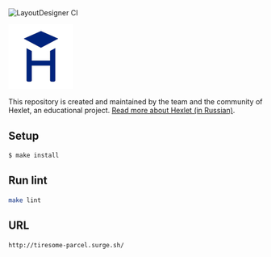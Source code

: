 ##
![LayoutDesigner CI](https://github.com/nikolaenkoOleg/layout-designer-project-lvl1/workflows/LayoutDesigner%20CI/badge.svg)

[![Hexlet Ltd. logo](https://raw.githubusercontent.com/Hexlet/hexletguides.github.io/master/images/hexlet_logo128.png)](https://ru.hexlet.io/pages/about?utm_source=github&utm_medium=link&utm_campaign=nodejs-package)

This repository is created and maintained by the team and the community of Hexlet, an educational project. [Read more about Hexlet (in Russian)](https://ru.hexlet.io/pages/about?utm_source=github&utm_medium=link&utm_campaign=nodejs-package).
##

## Setup

```sh
$ make install
```

## Run lint

```sh
make lint
```

## URL

```sh
http://tiresome-parcel.surge.sh/
```
